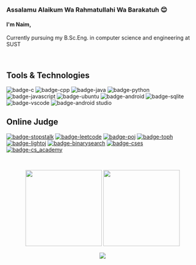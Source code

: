 ### Assalamu Alaikum Wa Rahmatullahi Wa Barakatuh 😊
#### I'm Naim,<br>
Currently pursuing my B.Sc.Eng. in  computer science and engineering at SUST

<br />

## Tools & Technologies

![badge-c](https://img.shields.io/badge/language-C-7fdbda?style=for-the-badge&logo=c&logoColor=white&labelColor=21223e)
![badge-cpp](https://img.shields.io/badge/language-C%2B%2B-7fdbda?style=for-the-badge&logo=c%2B%2B&logoColor=white&labelColor=21223e)
![badge-java](https://img.shields.io/badge/language-java-7fdbda?style=for-the-badge&logo=java&logoColor=white&labelColor=21223e)
![badge-python](https://img.shields.io/badge/language-python-7fdbda?style=for-the-badge&logo=python&logoColor=white&labelColor=21223e)
![badge-javascript](https://img.shields.io/badge/language-javascript-7fdbda?style=for-the-badge&logo=javascript&logoColor=white&labelColor=21223e)
![badge-ubuntu](https://img.shields.io/badge/os-ubuntu-7fdbda?style=for-the-badge&logo=ubuntu&logoColor=white&labelColor=21223e)
![badge-android](https://img.shields.io/badge/framework-android-7fdbda?style=for-the-badge&logo=android&logoColor=white&labelColor=21223e)
![badge-sqlite](https://img.shields.io/badge/database-sqlite-7fdbda?style=for-the-badge&logo=sqlite&logoColor=white&labelColor=21223e)
![badge-vscode](https://img.shields.io/badge/editor-vscode-7fdbda?style=for-the-badge&logo=visual-studio-code&logoColor=white&labelColor=21223e)
![badge-android studio](https://img.shields.io/badge/IDE-android_studio-7fdbda?style=for-the-badge&logo=android-studio&logoColor=white&labelColor=21223e)

## Online Judge
[![badge-stopstalk](https://img.shields.io/badge/-stopstalk-00c01c?style=for-the-badge&logo=stopstalk&logoColor=white&labelColor=21223e)](https://www.stopstalk.com/user/profile/SSJ_naiM)
[![badge-leetcode](https://img.shields.io/badge/-leetcode-00c01c?style=for-the-badge&logoColor=white&labelColor=21223e)](https://leetcode.com/i_o__o_i/)
[![badge-poj](https://img.shields.io/badge/-poj-00c01c?style=for-the-badge&logo=poj&logoColor=white&labelColor=21223e)](http://poj.org/userstatus?user_id=i_o__o_i)
[![badge-toph](https://img.shields.io/badge/-toph-00c01c?style=for-the-badge&logo=toph&logoColor=white&labelColor=21223e)](https://toph.co/u/Naimul)
[![badge-lightoj](https://img.shields.io/badge/-lightoj-00c01c?style=for-the-badge&logo=lightoj&logoColor=white&labelColor=21223e)](https://lightoj.com/user/naim19)
[![badge-binarysearch](https://img.shields.io/badge/-binarysearch-00c01c?style=for-the-badge&logo=binarysearch&logoColor=white&labelColor=21223e)](https://binarysearch.com/@/Naim)
[![badge-cses](https://img.shields.io/badge/-cses-00c01c?style=for-the-badge&logo=cses&logoColor=white&labelColor=21223e)](https://cses.fi/user/30500)
[![badge-cs_academy](https://img.shields.io/badge/-cs_academy-00c01c?style=for-the-badge&logo=cs_academy&logoColor=white&labelColor=21223e)](https://csacademy.com/user/SSJ_naiM)


<br />

<p align = "center">

<img height = "200" src = "https://github-readme-stats.vercel.app/api?username=NaimulIslam9m&count_private=true&show_icons=true" />
<img height = "200" src = "https://github-readme-stats.vercel.app/api/top-langs/?username=NaimulIslam9m&layout=compact" />

</p>

<p align = "center">

<img src = "https://github-profile-trophy.vercel.app/?username=NaimulIslam9m&row=2&margin-w=5&margin-h=5&count_private=true" />

</p>
